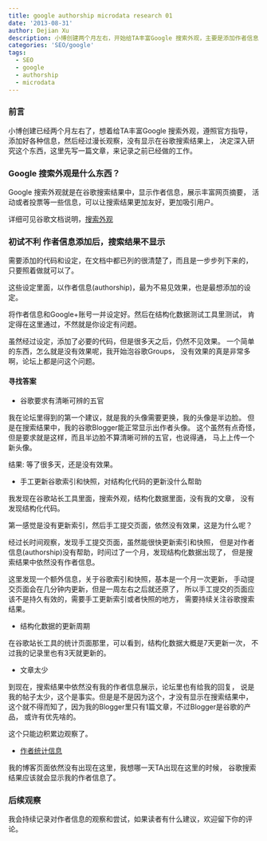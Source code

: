 ```yaml
---
title: google authorship microdata research 01
date: '2013-08-31'
author: Dejian Xu
description: 小博创建两个月左右，开始给TA丰富Google 搜索外观，主要是添加作者信息，遵照官方指导，添加好各个信息，然后经过漫长观察，没有显示在谷歌搜索结果上，决定深入研究这个东西，这里先写一篇文章，来记录之前已经做的工作，并且会持续观察下去，直到我的博客出现在搜索结果中。
categories: 'SEO/google'
tags:
  - SEO
  - google
  - authorship
  - microdata
---
```


### 前言

小博创建已经两个月左右了，想着给TA丰富Google 搜索外观，遵照官方指导，
添加好各种信息，然后经过漫长观察，没有显示在谷歌搜索结果上，
决定深入研究这个东西，这里先写一篇文章，来记录之前已经做的工作。

### Google 搜索外观是什么东西？

Google 搜索外观就是在谷歌搜索结果中，显示作者信息，展示丰富网页摘要，
活动或者投票等一些信息，可以让搜索结果更加友好，更加吸引用户。

详细可见谷歌文档说明，[搜索外观](https://support.google.com/webmasters/answer/164506)

### 初试不利 作者信息添加后，搜索结果不显示

需要添加的代码和设定，在文档中都已列的很清楚了，而且是一步步列下来的，
只要照着做就可以了。

这些设定里面，以作者信息(authorship)，最为不易见效果，也是最想添加的设定。

将作者信息和Google+账号一并设定好。然后在结构化数据测试工具里测试，
肯定得在这里通过，不然就是你设定有问题。

虽然经过设定，添加了必要的代码，但是很多天之后，仍然不见效果。
一个简单的东西，怎么就是没有效果呢，我开始泡谷歌Groups，
没有效果的真是非常多啊，论坛上都是问这个问题。

#### 寻找答案

- 谷歌要求有清晰可辨的五官

我在论坛里得到的第一个建议，就是我的头像需要更换，我的头像是半边脸。
但是在搜索结果中，我的谷歌Blogger能正常显示出作者头像。
这个虽然有点奇怪，但是要求就是这样，而且半边脸不算清晰可辨的五官，也说得通，
马上上传一个新头像。

结果:  等了很多天，还是没有效果。

- 手工更新谷歌索引和快照，对结构化代码的更新没什么帮助

我发现在谷歌站长工具里面，搜索外观，结构化数据里面，没有我的文章，
没有发现结构化代码。

第一感觉是没有更新索引，然后手工提交页面，依然没有效果，这是为什么呢？

经过长时间观察，发现手工提交页面，虽然能很快更新索引和快照，
但是对作者信息(authorship)没有帮助，时间过了一个月，发现结构化数据出现了，
但是搜索结果中依然没有作者信息。

这里发现一个额外信息，关于谷歌索引和快照，基本是一个月一次更新，
手动提交页面会在几分钟内更新，但是一周左右之后就还原了，
所以手工提交的页面应该不是持久有效的，需要手工更新索引或者快照的地方，
需要持续关注谷歌搜索结果。

- 结构化数据的更新周期

在谷歌站长工具的统计页面那里，可以看到，结构化数据大概是7天更新一次，
不过我的记录里也有3天就更新的。

- 文章太少

到现在，搜索结果中依然没有我的作者信息展示，论坛里也有给我的回复，
说是我的帖子太少，这个是事实。但是是不是因为这个，才没有显示在搜索结果中，
这个就不得而知了，因为我的Blogger里只有1篇文章，不过Blogger是谷歌的产品，
或许有优先啥的。

这个只能边积累边观察了。

- [作者统计信息](https://www.google.com/webmasters/tools/labs-author-stats-1)

我的博客页面依然没有出现在这里，我想哪一天TA出现在这里的时候，
谷歌搜索结果应该就会显示我的作者信息了。

### 后续观察

我会持续记录对作者信息的观察和尝试，如果读者有什么建议，欢迎留下你的评论。
